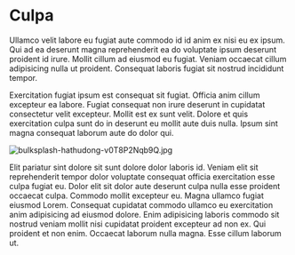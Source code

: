 # Culpa

Ullamco velit labore eu fugiat aute commodo id id anim ex nisi eu ex ipsum. Qui ad ea deserunt magna reprehenderit ea do voluptate ipsum deserunt proident id irure. Mollit cillum ad eiusmod eu fugiat. Veniam occaecat cillum adipisicing nulla ut proident. Consequat laboris fugiat sit nostrud incididunt tempor.

Exercitation fugiat ipsum est consequat sit fugiat. Officia anim cillum excepteur ea labore. Fugiat consequat non irure deserunt in cupidatat consectetur velit excepteur. Mollit est ex sunt velit. Dolore et quis exercitation culpa sunt do in deserunt eu mollit aute duis nulla. Ipsum sint magna consequat laborum aute do dolor qui.

<img class="bordered" src="/_merged_assets/_static/images/bulksplash-hathudong-v0T8P2Nqb9Q.jpg" alt="bulksplash-hathudong-v0T8P2Nqb9Q.jpg" />

Elit pariatur sint dolore sit sunt dolore dolor laboris id. Veniam elit sit reprehenderit tempor dolor voluptate consequat officia exercitation esse culpa fugiat eu. Dolor elit sit dolor aute deserunt culpa nulla esse proident occaecat culpa. Commodo mollit excepteur eu. Magna ullamco fugiat eiusmod Lorem. Consequat cupidatat commodo ullamco eu exercitation anim adipisicing ad eiusmod dolore. Enim adipisicing laboris commodo sit nostrud veniam mollit nisi cupidatat proident excepteur ad non ex. Qui proident et non enim. Occaecat laborum nulla magna. Esse cillum laborum ut.